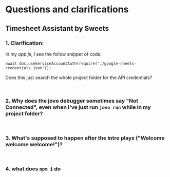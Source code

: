 # Questions and clarifications

## Timesheet Assistant by Sweets

### 1. Clarification:  

In my _app.js_, I see the follow snippet of code:

`await doc.useServiceAccountAuth(require('./google-sheets-credentials.json')); `

Does this just search the whole project folder for the API credentials?  

<br/>

### 2. Why does the jovo debugger sometimes say "Not Connected", even when I've just run `jovo run` while in my project folder? 

<br/>

### 3. What's supposed to happen after the intro plays ("Welcome welcome welcome!")?

<br/>

### 4. what does `npm i` do 
